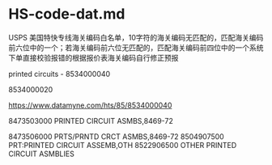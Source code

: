 
# HS-code-dat.md


USPS 美国特快专线海关编码白名单，10字符的海关编码无匹配的，匹配海关编码前六位中的一个；若海关编码前六位无匹配的，匹配海关编码前四位中的一个系统下单直接校验报错的根据报价表海关编码自行修正预报

printed circuits - 8534000040

8534000020


https://www.datamyne.com/hts/85/8534000040




8473503000	PRINTED CIRCUIT ASMBS,8469-72

8473506000	PRTS/PRNTD CRCT ASMBS,8469-72
8504907500	PRT:PRINTED CIRCUIT ASSEMB,OTH
8522906500	OTHER PRINTED CIRCUIT ASMBLIES
